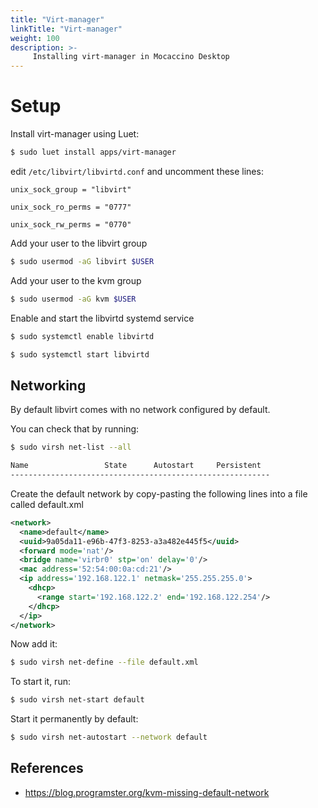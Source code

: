 ```yaml
---
title: "Virt-manager"
linkTitle: "Virt-manager"
weight: 100
description: >-
     Installing virt-manager in Mocaccino Desktop
---
```


# Setup

Install virt-manager using Luet:

```bash
$ sudo luet install apps/virt-manager
```

edit `/etc/libvirt/libvirtd.conf` and uncomment these lines:

`unix_sock_group = "libvirt"`

`unix_sock_ro_perms = "0777"`

`unix_sock_rw_perms = "0770"`

Add your user to the libvirt group
```bash
$ sudo usermod -aG libvirt $USER
```
Add your user to the kvm group
```bash
$ sudo usermod -aG kvm $USER
```
Enable and start the libvirtd systemd service
```bash
$ sudo systemctl enable libvirtd
```
```bash
$ sudo systemctl start libvirtd
```

## Networking

By default libvirt comes with no network configured by default.

You can check that by running:

```bash
$ sudo virsh net-list --all

Name                 State      Autostart     Persistent
----------------------------------------------------------
```

Create the default network by copy-pasting the following lines into a file called default.xml

```xml
<network>
  <name>default</name>
  <uuid>9a05da11-e96b-47f3-8253-a3a482e445f5</uuid>
  <forward mode='nat'/>
  <bridge name='virbr0' stp='on' delay='0'/>
  <mac address='52:54:00:0a:cd:21'/>
  <ip address='192.168.122.1' netmask='255.255.255.0'>
    <dhcp>
      <range start='192.168.122.2' end='192.168.122.254'/>
    </dhcp>
  </ip>
</network>
```

Now add it:
```bash
$ sudo virsh net-define --file default.xml
```

To start it, run:
```bash
$ sudo virsh net-start default
```

Start it permanently by default:

```bash
$ sudo virsh net-autostart --network default
```

## References

- https://blog.programster.org/kvm-missing-default-network
